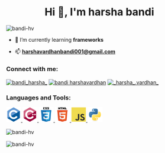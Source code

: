 <h1 align="center">Hi 👋, I'm harsha bandi</h1>


<p align="left"> <img src="https://komarev.com/ghpvc/?username=bandi-hv&label=Profile%20views&color=0e75b6&style=flat" alt="bandi-hv" /> </p>

- 🌱 I’m currently learning **frameworks**

- 📫  **harshavardhanbandi001@gmail.com**

<h3 align="left">Connect with me:</h3>
<p align="left">
<a href="https://twitter.com/bandi_harsha_" target="blank"><img align="center" src="https://raw.githubusercontent.com/rahuldkjain/github-profile-readme-generator/master/src/images/icons/Social/twitter.svg" alt="bandi_harsha_" height="30" width="40" /></a>
<a href="https://linkedin.com/in/bandi harshavardhan" target="blank"><img align="center" src="https://raw.githubusercontent.com/rahuldkjain/github-profile-readme-generator/master/src/images/icons/Social/linked-in-alt.svg" alt="bandi harshavardhan" height="30" width="40" /></a>
<a href="https://instagram.com/_harsha_.vardhan_" target="blank"><img align="center" src="https://raw.githubusercontent.com/rahuldkjain/github-profile-readme-generator/master/src/images/icons/Social/instagram.svg" alt="_harsha_.vardhan_" height="30" width="40" /></a>
</p>

<h3 align="left">Languages and Tools:</h3>
<p align="left"> <a href="https://www.cprogramming.com/" target="_blank"> <img src="https://raw.githubusercontent.com/devicons/devicon/master/icons/c/c-original.svg" alt="c" width="40" height="40"/> </a> <a href="https://www.w3schools.com/cpp/" target="_blank"> <img src="https://raw.githubusercontent.com/devicons/devicon/master/icons/cplusplus/cplusplus-original.svg" alt="cplusplus" width="40" height="40"/> </a> <a href="https://www.w3schools.com/css/" target="_blank"> <img src="https://raw.githubusercontent.com/devicons/devicon/master/icons/css3/css3-original-wordmark.svg" alt="css3" width="40" height="40"/> </a> <a href="https://www.w3.org/html/" target="_blank"> <img src="https://raw.githubusercontent.com/devicons/devicon/master/icons/html5/html5-original-wordmark.svg" alt="html5" width="40" height="40"/> </a> <a href="https://developer.mozilla.org/en-US/docs/Web/JavaScript" target="_blank"> <img src="https://raw.githubusercontent.com/devicons/devicon/master/icons/javascript/javascript-original.svg" alt="javascript" width="40" height="40"/> </a> <a href="https://www.python.org" target="_blank"> <img src="https://raw.githubusercontent.com/devicons/devicon/master/icons/python/python-original.svg" alt="python" width="40" height="40"/> </a> </p>

<p><img align="center" src="https://github-readme-stats.vercel.app/api/top-langs?username=bandi-hv&show_icons=true&locale=en&layout=compact" alt="bandi-hv" /></p>

<p><img align="center" src="https://github-readme-streak-stats.herokuapp.com/?user=bandi-hv&" alt="bandi-hv" /></p>


<!---
bandi-hv/bandi-hv is a ✨ special ✨ repository because its `README.md` (this file) appears on your GitHub profile.
You can click the Preview link to take a look at your changes.
--->
